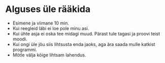 # Alguses üle rääkida

* Esimene ja viimane 10 min.
* Kui reegleid läbi ei loe pole minu asi.
* Kui ühte asja ei oska tee midagi muud. Pärast tule tagasi ja proovi teist moodi.
* Kui ongi üle jõu siis lihtsusta enda jaoks, aga ära saada mulle katkist programmi.
* Mõtle välja kõige lihtsam lahendus.

